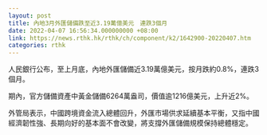 ```yaml
---
layout: post
title: 內地3月外匯儲備跌至近3.19萬億美元　連跌3個月
date: 2022-04-07 16:56:34.000000000 +08:00
link: https://news.rthk.hk/rthk/ch/component/k2/1642900-20220407.htm
categories: rthk
---
```


人民銀行公布，至上月底，內地外匯儲備近3.19萬億美元，按月跌約0.8%，連跌3個月。

期內，官方儲備資產中黃金儲備6264萬盎司，價值逾1216億美元，上升近2%。

外管局表示，中國跨境資金流入總體回升，外匯市場供求延續基本平衡，又指中國經濟韌性強、長期向好的基本面不會改變，將支撐外匯儲備規模保持總體穩定。
